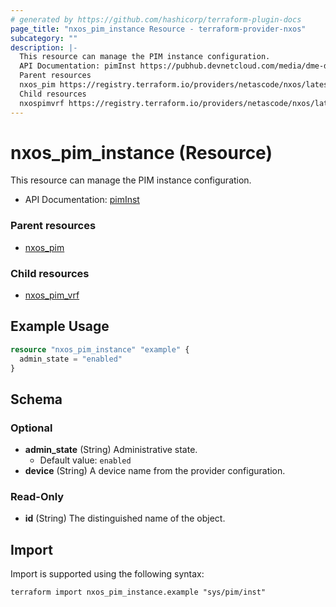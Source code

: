 ```yaml
---
# generated by https://github.com/hashicorp/terraform-plugin-docs
page_title: "nxos_pim_instance Resource - terraform-provider-nxos"
subcategory: ""
description: |-
  This resource can manage the PIM instance configuration.
  API Documentation: pimInst https://pubhub.devnetcloud.com/media/dme-docs-10-2-2/docs/Layer%203/pim:Inst/
  Parent resources
  nxos_pim https://registry.terraform.io/providers/netascode/nxos/latest/docs/resources/pim
  Child resources
  nxospimvrf https://registry.terraform.io/providers/netascode/nxos/latest/docs/resources/pim_vrf
---
```


# nxos_pim_instance (Resource)

This resource can manage the PIM instance configuration.

- API Documentation: [pimInst](https://pubhub.devnetcloud.com/media/dme-docs-10-2-2/docs/Layer%203/pim:Inst/)

### Parent resources

- [nxos_pim](https://registry.terraform.io/providers/netascode/nxos/latest/docs/resources/pim)

### Child resources

- [nxos_pim_vrf](https://registry.terraform.io/providers/netascode/nxos/latest/docs/resources/pim_vrf)

## Example Usage

```terraform
resource "nxos_pim_instance" "example" {
  admin_state = "enabled"
}
```

<!-- schema generated by tfplugindocs -->
## Schema

### Optional

- **admin_state** (String) Administrative state.
  - Default value: `enabled`
- **device** (String) A device name from the provider configuration.

### Read-Only

- **id** (String) The distinguished name of the object.

## Import

Import is supported using the following syntax:

```shell
terraform import nxos_pim_instance.example "sys/pim/inst"
```
